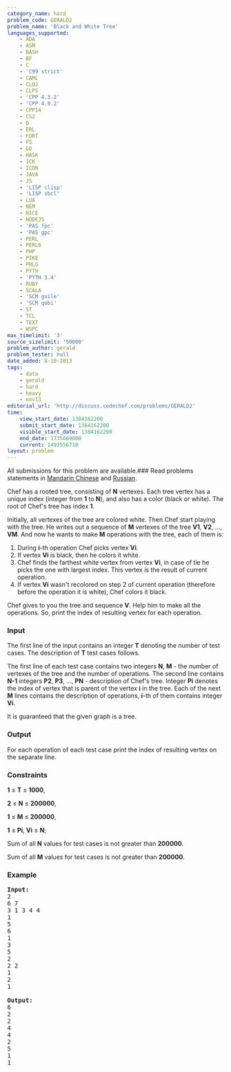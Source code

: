 ```yaml
---
category_name: hard
problem_code: GERALD2
problem_name: 'Black and White Tree'
languages_supported:
    - ADA
    - ASM
    - BASH
    - BF
    - C
    - 'C99 strict'
    - CAML
    - CLOJ
    - CLPS
    - 'CPP 4.3.2'
    - 'CPP 4.9.2'
    - CPP14
    - CS2
    - D
    - ERL
    - FORT
    - FS
    - GO
    - HASK
    - ICK
    - ICON
    - JAVA
    - JS
    - 'LISP clisp'
    - 'LISP sbcl'
    - LUA
    - NEM
    - NICE
    - NODEJS
    - 'PAS fpc'
    - 'PAS gpc'
    - PERL
    - PERL6
    - PHP
    - PIKE
    - PRLG
    - PYTH
    - 'PYTH 3.4'
    - RUBY
    - SCALA
    - 'SCM guile'
    - 'SCM qobi'
    - ST
    - TCL
    - TEXT
    - WSPC
max_timelimit: '3'
source_sizelimit: '50000'
problem_author: gerald
problem_tester: null
date_added: 8-10-2013
tags:
    - data
    - gerald
    - hard
    - heavy
    - nov13
editorial_url: 'http://discuss.codechef.com/problems/GERALD2'
time:
    view_start_date: 1384162200
    submit_start_date: 1384162200
    visible_start_date: 1384162200
    end_date: 1735669800
    current: 1493556718
layout: problem
---
```

All submissions for this problem are available.###  Read problems statements in [Mandarin Chinese](http://www.codechef.com/download/translated/NOV13/mandarin/GERALD2.pdf) and [Russian](http://www.codechef.com/download/translated/NOV13/russian/GERALD2.PDF).

Chef has a rooted tree, consisting of **N** vertexes. Each tree vertex has a unique index (integer from **1** to **N**), and also has a color (black or white).
The root of Chef's tree has index **1**.

Initially, all vertexes of the tree are colored white. Then Chef start playing with the tree. He writes out a sequence of
**M** vertexes of the tree **V1**, **V2**, ..., **VM**. And now he wants to make **M** operations with the tree, each of them is:

1. During **i**-th operation Chef picks vertex **Vi**.
2. If vertex **Vi** is black, then he colors it white.
3. Chef finds the farthest white vertex from vertex **Vi**, in case of tie he picks the one with largest index. This vertex is the result of current operation.
4. If vertex **Vi** wasn't recolored on step 2 of current operation (therefore before the operation it is white), Chef colors it black.

Chef gives to you the tree and sequence **V**. Help him to make all the operations. So, print the index of resulting vertex for each operation.

### Input

The first line of the input contains an integer **T** denoting the number of test cases. The description of **T** test cases follows.

The first line of each test case contains two integers **N**, **M** - the number of vertexes of the tree and the number of operations.
The second line contains **N-1** integers **P2**, **P3**, ..., **PN** - description of Chef's tree.
Integer **Pi** denotes the index of vertex that is parent of the vertex **i** in the tree.
Each of the next **M** lines contains the description of operations, **i**-th of them contains integer **Vi**.

It is guaranteed that the given graph is a tree.

### Output

For each operation of each test case print the index of resulting vertex on the separate line.

### Constraints

**1** ≤ **T** ≤ **1000**,

**2** ≤ **N** ≤ **200000**,

**1** ≤ **M** ≤ **200000**,

**1** ≤ **Pi**, **Vi** ≤ **N**;

Sum of all **N** values for test cases is not greater than **200000**.

Sum of all **M** values for test cases is not greater than **200000**.

### Example

<pre><b>Input:</b>
2
6 7
3 1 3 4 4
1
5
6
1
3
5
2
2 2
1
2
1

<b>Output:</b>
6
2
2
4
4
2
5
1
1

</pre>